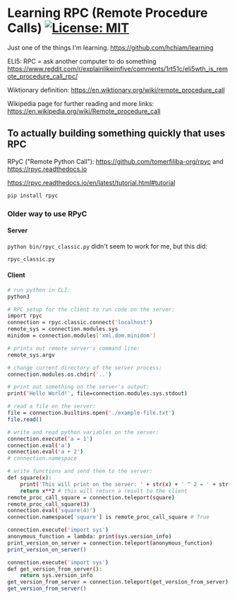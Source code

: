 # Learning RPC (Remote Procedure Calls) [![License: MIT](https://img.shields.io/badge/License-MIT-yellow.svg?style=for-the-badge)](https://github.com/hchiam/learning-rpc/blob/main/LICENSE)

Just one of the things I'm learning. https://github.com/hchiam/learning

ELI5: RPC = ask another computer to do something https://www.reddit.com/r/explainlikeimfive/comments/1rt51c/eli5wth_is_remote_procedure_call_rpc/

Wiktionary definition: https://en.wiktionary.org/wiki/remote_procedure_call

Wikipedia page for further reading and more links: https://en.wikipedia.org/wiki/Remote_procedure_call

## To actually building something quickly that uses RPC

RPyC ("Remote Python Call"): https://github.com/tomerfiliba-org/rpyc and https://rpyc.readthedocs.io

https://rpyc.readthedocs.io/en/latest/tutorial.html#tutorial

```sh
pip install rpyc
```

### Older way to use RPyC

#### Server

`python bin/rpyc_classic.py` didn't seem to work for me, but this did:

```sh
rpyc_classic.py
```

#### Client

```sh
# run python in CLI:
python3

# RPC setup for the client to run code on the server:
import rpyc
connection = rpyc.classic.connect('localhost')
remote_sys = connection.modules.sys
minidom = connection.modules['xml.dom.minidom']

# prints out remote server's command line:
remote_sys.argv

# change current directory of the server process:
connection.modules.os.chdir('..')

# print out something on the server's output:
print('Hello World!', file=connection.modules.sys.stdout)

# read a file on the server:
file = connection.builtins.open('./example-file.txt')
file.read()

# write and read python variables on the server:
connection.execute('a = 1')
connection.eval('a')
connection.eval('a + 2')
# connection.namespace

# write functions and send them to the server:
def square(x):
    print('This will print on the server: ' + str(x) + ' ^ 2 = ' + str(x**2))
    return x**2 # this will return a result to the client
remote_proc_call_square = connection.teleport(square)
remote_proc_call_square(3)
connection.eval('square(4)')
connection.namespace['square'] is remote_proc_call_square # True

connection.execute('import sys')
anonymous_function = lambda: print(sys.version_info)
print_version_on_server = connection.teleport(anonymous_function)
print_version_on_server()

connection.execute('import sys')
def get_version_from_server():
    return sys.version_info
get_version_from_server = connection.teleport(get_version_from_server)
get_version_from_server()
```
